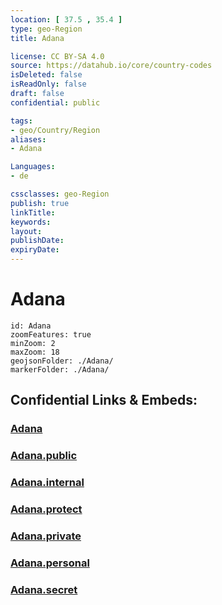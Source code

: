 ```yaml
---
location: [ 37.5 , 35.4 ] 
type: geo-Region
title: Adana

license: CC BY-SA 4.0
source: https://datahub.io/core/country-codes
isDeleted: false
isReadOnly: false
draft: false
confidential: public

tags:
- geo/Country/Region
aliases:
- Adana

Languages:
- de

cssclasses: geo-Region
publish: true
linkTitle: 
keywords: 
layout: 
publishDate: 
expiryDate: 
---
```


# Adana

```leaflet
id: Adana
zoomFeatures: true 
minZoom: 2 
maxZoom: 18
geojsonFolder: ./Adana/
markerFolder: ./Adana/
```


## Confidential Links & Embeds: 

### [Adana](/_Standards/Earth/Continent/Europe/Europe~East/Turkey/Provinces~Turkey/Adana.md) 

### [Adana.public](/_public/Earth/Continent/Europe/Europe~East/Turkey/Provinces~Turkey/Adana.public.md) 

### [Adana.internal](/_internal/Earth/Continent/Europe/Europe~East/Turkey/Provinces~Turkey/Adana.internal.md) 

### [Adana.protect](/_protect/Earth/Continent/Europe/Europe~East/Turkey/Provinces~Turkey/Adana.protect.md) 

### [Adana.private](/_private/Earth/Continent/Europe/Europe~East/Turkey/Provinces~Turkey/Adana.private.md) 

### [Adana.personal](/_personal/Earth/Continent/Europe/Europe~East/Turkey/Provinces~Turkey/Adana.personal.md) 

### [Adana.secret](/_secret/Earth/Continent/Europe/Europe~East/Turkey/Provinces~Turkey/Adana.secret.md)

